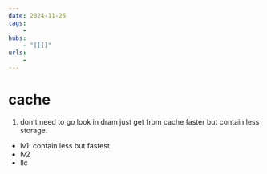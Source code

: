 ```yaml
---
date: 2024-11-25
tags:
    -
hubs:
    - "[[]]"
urls:
    -
---
```

# cache

1. don't need to go look in dram just get from cache faster but contain less
   storage.

- lv1: contain less but fastest
- lv2
- llc
